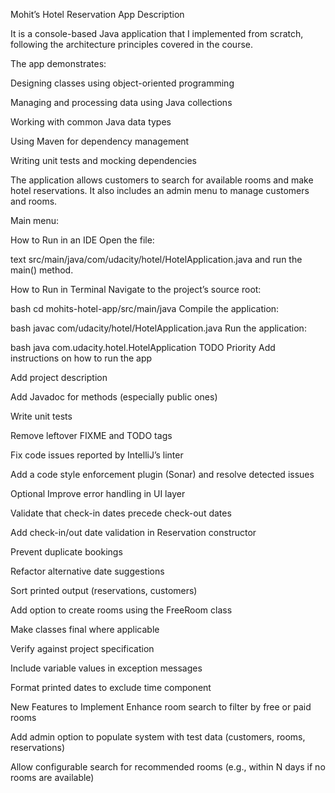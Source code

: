 Mohit’s Hotel Reservation App
Description

It is a console-based Java application that I implemented from scratch, following the architecture principles covered in the course.

The app demonstrates:

Designing classes using object-oriented programming

Managing and processing data using Java collections

Working with common Java data types

Using Maven for dependency management

Writing unit tests and mocking dependencies

The application allows customers to search for available rooms and make hotel reservations. It also includes an admin menu to manage customers and rooms.

Main menu:



How to Run in an IDE
Open the file:

text
src/main/java/com/udacity/hotel/HotelApplication.java
and run the main() method.

How to Run in Terminal
Navigate to the project’s source root:

bash
cd mohits-hotel-app/src/main/java
Compile the application:

bash
javac com/udacity/hotel/HotelApplication.java
Run the application:

bash
java com.udacity.hotel.HotelApplication
TODO
Priority
 Add instructions on how to run the app

 Add project description

 Add Javadoc for methods (especially public ones)

 Write unit tests

 Remove leftover FIXME and TODO tags

 Fix code issues reported by IntelliJ’s linter

 Add a code style enforcement plugin (Sonar) and resolve detected issues

Optional
 Improve error handling in UI layer

 Validate that check-in dates precede check-out dates

 Add check-in/out date validation in Reservation constructor

 Prevent duplicate bookings

 Refactor alternative date suggestions

 Sort printed output (reservations, customers)

 Add option to create rooms using the FreeRoom class

 Make classes final where applicable

 Verify against project specification

 Include variable values in exception messages

 Format printed dates to exclude time component

New Features to Implement
 Enhance room search to filter by free or paid rooms

 Add admin option to populate system with test data (customers, rooms, reservations)

 Allow configurable search for recommended rooms (e.g., within N days if no rooms are available)


